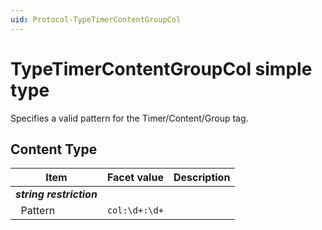 ```yaml
---
uid: Protocol-TypeTimerContentGroupCol
---
```


# TypeTimerContentGroupCol simple type

Specifies a valid pattern for the Timer/Content/Group tag.

## Content Type

|Item|Facet value|Description|
|--- |--- |--- |
|***string restriction***|||
|&nbsp;&nbsp;Pattern|`col:\d+:\d+`||
